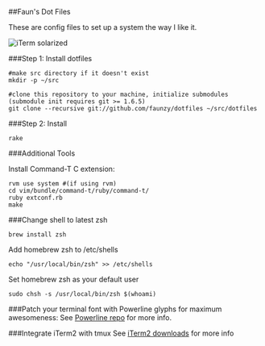 ##Faun's Dot Files

These are config files to set up a system the way I like it.

![iTerm solarized](http://cl.ly/1m312N052t0m3P2W1D3V/iTerm%20Solarized.png "iTerm solarized")

###Step 1: Install dotfiles

    #make src directory if it doesn't exist
    mkdir -p ~/src

    #clone this repository to your machine, initialize submodules (submodule init requires git >= 1.6.5)
    git clone --recursive git://github.com/faunzy/dotfiles ~/src/dotfiles

###Step 2: Install

    rake

###Additional Tools

Install Command-T C extension:

    rvm use system #(if using rvm)
    cd vim/bundle/command-t/ruby/command-t/
    ruby extconf.rb
    make

###Change shell to latest zsh

    brew install zsh


Add homebrew zsh to /etc/shells

    echo "/usr/local/bin/zsh" >> /etc/shells

Set homebrew zsh as your default user

    sudo chsh -s /usr/local/bin/zsh $(whoami)

###Patch your terminal font with Powerline glyphs for maximum awesomeness:
  See [Powerline repo](https://github.com/Lokaltog/vim-powerline/tree/develop/fontpatcher) for more info.

###Integrate iTerm2 with tmux
  See [iTerm2 downloads](http://code.google.com/p/iterm2/downloads/list) for more info
